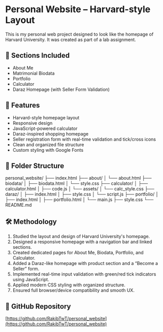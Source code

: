 # Personal Website – Harvard-style Layout

This is my personal web project designed to look like the homepage of Harvard University. It was created as part of a lab assignment.

## 📁 Sections Included

- About Me
- Matrimonial Biodata
- Portfolio
- Calculator
- Daraz Homepage (with Seller Form Validation)

## 🌟 Features

- Harvard-style homepage layout
- Responsive design
- JavaScript-powered calculator
- Daraz-inspired shopping homepage
- Seller registration form with real-time validation and tick/cross icons
- Clean and organized file structure
- Custom styling with Google Fonts

## 📂 Folder Structure

personal_website/
├── index.html
├── about/
│ └── about.html
├── biodata/
│ ├── biodata.html
│ └── style.css
├── calculator/
│ ├── calculator.html
│ ├── code.js
│ └── assets/
│ └── calc_style.css
├── daraz/
│ ├── index.html
│ ├── style.css
│ └── script.js
├── portfolio/
│ ├── index.html
│ ├── portfolio.html
│ └── main.js
├── style.css
└── README.md

## 🛠 Methodology

1. Studied the layout and design of Harvard University's homepage.
2. Designed a responsive homepage with a navigation bar and linked sections.
3. Created dedicated pages for About Me, Biodata, Portfolio, and Calculator.
4. Added a Daraz-like homepage with product section and a “Become a Seller” form.
5. Implemented real-time input validation with green/red tick indicators using JavaScript.
6. Applied modern CSS styling with organized structure.
7. Ensured full browser/device compatibility and smooth UX.

## 🔗 GitHub Repository

[https://github.com/RakibTwT/personal_website](https://github.com/RakibTwT/personal_website)
